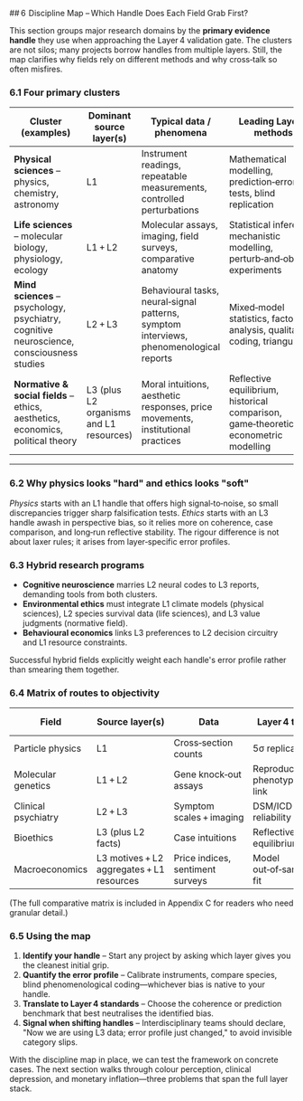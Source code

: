 ## 6  Discipline Map – Which Handle Does Each Field Grab First?

This section groups major research domains by the **primary evidence handle** they use when approaching the Layer 4 validation gate. The clusters are not silos; many projects borrow handles from multiple layers. Still, the map clarifies why fields rely on different methods and why cross‑talk so often misfires.

### 6.1 Four primary clusters

| Cluster (examples)                                                                        | Dominant source layer(s)                | Typical data / phenomena                                                                | Leading Layer 4 methods                                                                | What counts as success                                          |
| ----------------------------------------------------------------------------------------- | --------------------------------------- | --------------------------------------------------------------------------------------- | -------------------------------------------------------------------------------------- | --------------------------------------------------------------- |
| **Physical sciences** – physics, chemistry, astronomy                                     | L1                                      | Instrument readings, repeatable measurements, controlled perturbations                  | Mathematical modelling, prediction‑error tests, blind replication                      | Precise quantitative fit and novel predictions                  |
| **Life sciences** – molecular biology, physiology, ecology                                | L1 + L2                                 | Molecular assays, imaging, field surveys, comparative anatomy                           | Statistical inference, mechanistic modelling, perturb‑and‑observe experiments          | Explanatory power over structure–function relations             |
| **Mind sciences** – psychology, psychiatry, cognitive neuroscience, consciousness studies | L2 + L3                                 | Behavioural tasks, neural‐signal patterns, symptom interviews, phenomenological reports | Mixed‑model statistics, factor analysis, qualitative coding, triangulation             | Joint convergence of neural, behavioural, and experiential data |
| **Normative & social fields** – ethics, aesthetics, economics, political theory           | L3 (plus L2 organisms and L1 resources) | Moral intuitions, aesthetic responses, price movements, institutional practices         | Reflective equilibrium, historical comparison, game‑theoretic or econometric modelling | Coherence, normative appeal, predictive or policy utility       |

---

### 6.2 Why physics looks "hard" and ethics looks "soft"

*Physics* starts with an L1 handle that offers high signal‑to‑noise, so small discrepancies trigger sharp falsification tests. *Ethics* starts with an L3 handle awash in perspective bias, so it relies more on coherence, case comparison, and long‑run reflective stability. The rigour difference is not about laxer rules; it arises from layer‑specific error profiles.

### 6.3 Hybrid research programs

* **Cognitive neuroscience** marries L2 neural codes to L3 reports, demanding tools from both clusters.
* **Environmental ethics** must integrate L1 climate models (physical sciences), L2 species survival data (life sciences), and L3 value judgments (normative field).
* **Behavioural economics** links L3 preferences to L2 decision circuitry and L1 resource constraints.

Successful hybrid fields explicitly weight each handle's error profile rather than smearing them together.

### 6.4 Matrix of routes to objectivity

| Field               | Source layer(s)                           | Data                             | Layer 4 test                | Key failure mode      |
| ------------------- | ----------------------------------------- | -------------------------------- | --------------------------- | --------------------- |
| Particle physics    | L1                                        | Cross‑section counts             | 5σ replication              | Instrument drift      |
| Molecular genetics  | L1 + L2                                   | Gene knock‑out assays            | Reproducible phenotype link | Off‑target effects    |
| Clinical psychiatry | L2 + L3                                   | Symptom scales + imaging         | DSM/ICD reliability         | Diagnostic inflation  |
| Bioethics           | L3 (plus L2 facts)                        | Case intuitions                  | Reflective equilibrium      | Cultural parochialism |
| Macroeconomics      | L3 motives + L2 aggregates + L1 resources | Price indices, sentiment surveys | Model out‑of‑sample fit     | Parameter instability |

(The full comparative matrix is included in Appendix C for readers who need granular detail.)

### 6.5 Using the map

1. **Identify your handle** – Start any project by asking which layer gives you the cleanest initial grip.
2. **Quantify the error profile** – Calibrate instruments, compare species, blind phenomenological coding—whichever bias is native to your handle.
3. **Translate to Layer 4 standards** – Choose the coherence or prediction benchmark that best neutralises the identified bias.
4. **Signal when shifting handles** – Interdisciplinary teams should declare, "Now we are using L3 data; error profile just changed," to avoid invisible category slips.

With the discipline map in place, we can test the framework on concrete cases. The next section walks through colour perception, clinical depression, and monetary inflation—three problems that span the full layer stack. 